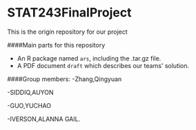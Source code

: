 # STAT243FinalProject
This is the origin repository for our project

####Main parts for this repository
- An R package named `ars`, including the .tar.gz file.
- A PDF document `draft` which describes our teams' solution.


####Group members:
-Zhang,Qingyuan

-SIDDIQ,AUYON

-GUO,YUCHAO

-IVERSON,ALANNA GAIL. 

